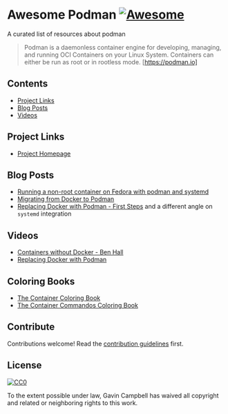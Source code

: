 # Awesome Podman [![Awesome](https://awesome.re/badge.svg)](https://awesome.re)

A curated list of resources about podman

> Podman is a daemonless container engine for developing, managing, and running OCI Containers on your Linux System. Containers can either be run as root or in rootless mode. [https://podman.io]


## Contents

- [Project Links](#Project-Links)
- [Blog Posts](#Blog-Posts)
- [Videos](#Videos)

## Project Links
 - [Project Homepage](https://podman.io/)

## Blog Posts
 - [Running a non-root container on Fedora with podman and systemd ](https://blog.christophersmart.com/2019/09/20/running-a-non-root-container-on-fedora-with-podman-and-systemd/)
 - [Migrating from Docker to Podman](https://qulogic.gitlab.io/posts/2019-10-20-migrating-to-podman/)
 - [Replacing Docker with Podman - First Steps](https://blog.martdj.nl/2020/01/13/replacing-docker-with-podman-first-steps/) and a different angle on `systemd` integration
## Videos


- [Containers without Docker - Ben Hall](https://www.youtube.com/watch?v=1RetLodCL1g) 
- [Replacing Docker with Podman](https://media.ccc.de/v/ASG2018-177-replacing_docker_with_podman)


## Coloring Books

 - [The Container Coloring Book](https://github.com/fedoradesign/coloringbook-containers/blob/master/Print-Ready/Web.pdf)
 - [The Container Commandos Coloring Book](https://github.com/mairin/coloringbook-container-commandos/blob/master/Web.pdf)

## Contribute

Contributions welcome! Read the [contribution guidelines](contributing.md) first.


## License

[![CC0](https://mirrors.creativecommons.org/presskit/buttons/88x31/svg/cc-zero.svg)](https://creativecommons.org/publicdomain/zero/1.0)

To the extent possible under law, Gavin Campbell has waived all copyright and
related or neighboring rights to this work.
